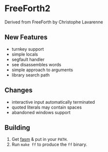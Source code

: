 # FreeForth2
Derived from FreeForth by Christophe Lavarenne

## New Features
* turnkey support
* simple locals
* segfault handler
* see disassembles words
* simple approach to arguments
* library search path

## Changes
* interactive input automatically terminated
* quoted literals may contain spaces
* abandoned windows support

## Building

1. Get [fasm](https://flatassembler.net/) & put in your `PATH`.
2. Run `make ff` to produce the `ff` binary.
